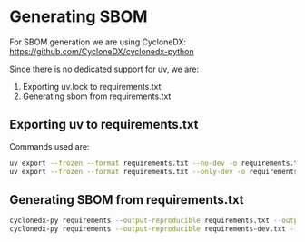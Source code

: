 # Generating SBOM

For SBOM generation we are using CycloneDX:
https://github.com/CycloneDX/cyclonedx-python

Since there is no dedicated support for uv, we are:
1. Exporting uv.lock to requirements.txt
2. Generating sbom from requirements.txt

## Exporting uv to requirements.txt

Commands used are:
```bash
uv export --frozen --format requirements.txt --no-dev -o requirements.txt
uv export --frozen --format requirements.txt --only-dev -o requirements-dev.txt
```

## Generating SBOM from requirements.txt

```bash
cyclonedx-py requirements --output-reproducible requirements.txt --output-file syrenka-sbom.json
cyclonedx-py requirements --output-reproducible requirements-dev.txt --output-file syrenka-dev-sbom.json
```
